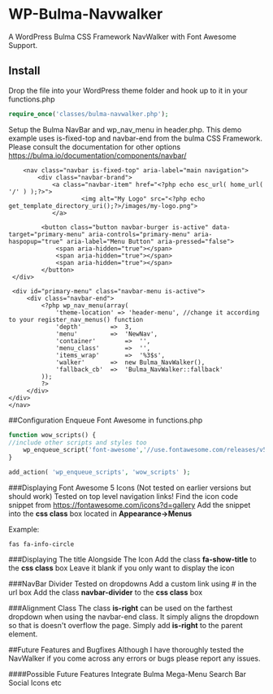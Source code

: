 # WP-Bulma-Navwalker
A WordPress Bulma CSS Framework NavWalker with Font Awesome Support.

## Install
Drop the file into your WordPress theme folder and hook up to it in your functions.php

```php
require_once('classes/bulma-navwalker.php');
```

Setup the Bulma NavBar and wp_nav_menu in header.php.  This demo example uses is-fixed-top and navbar-end from the bulma CSS Framework.  Please consult the documentation for other options https://bulma.io/documentation/components/navbar/
```
	<nav class="navbar is-fixed-top" aria-label="main navigation">
		<div class="navbar-brand">
			<a class="navbar-item" href="<?php echo esc_url( home_url( '/' ) );?>">
					<img alt="My Logo" src="<?php echo get_template_directory_uri();?>/images/my-logo.png">
			</a>

		 <button class="button navbar-burger is-active" data-target="primary-menu" aria-controls="primary-menu" aria-haspopup="true" aria-label="Menu Button" aria-pressed="false">
			 <span aria-hidden="true"></span>
			 <span aria-hidden="true"></span>
			 <span aria-hidden="true"></span>
		 </button>
 </div>

 <div id="primary-menu" class="navbar-menu is-active">
	 <div class="navbar-end">
		 <?php wp_nav_menu(array(
			 'theme-location' => 'header-menu', //change it according to your register_nav_menus() function
			 'depth'		=>	3,
			 'menu'			=>	'NewNav',
			 'container'		=>	'',
			 'menu_class'		=>	'',
			 'items_wrap'		=>	'%3$s',
			 'walker'		=>	new Bulma_NavWalker(),
			 'fallback_cb'	=>	'Bulma_NavWalker::fallback'
		 ));
		 ?>
	 </div>
</div>
</nav>
```
##Configuration
Enqueue Font Awesome in functions.php

```php
function wow_scripts() {
//include other scripts and styles too
	wp_enqueue_script('font-awesome','//use.fontawesome.com/releases/v5.0.13/js/all.js',null,null,true);
}

add_action( 'wp_enqueue_scripts', 'wow_scripts' );
```  

###Displaying Font Awesome 5 Icons (Not tested on earlier versions but should work)
Tested on top level navigation links!
Find the icon code snippet from https://fontawesome.com/icons?d=gallery
Add the snippet into the **css class** box located in **Appearance->Menus**

Example:
```
fas fa-info-circle
```

###Displaying The title Alongside The Icon
Add the class **fa-show-title** to the **css class** box
Leave it blank if you only want to display the icon

###NavBar Divider
Tested on dropdowns
Add a custom link using # in the url box
Add the class **navbar-divider** to the **css class** box

###Alignment Class
The class **is-right** can be used on the farthest dropdown when using the navbar-end class.  It simply aligns the dropdown so that is doesn't overflow the page. Simply add **is-right** to the parent element.

##Future Features and Bugfixes
Although I have thoroughly tested the NavWalker if you come across any errors or bugs please report any issues.

####Possible Future Features
Integrate Bulma Mega-Menu
Search Bar
Social Icons etc
